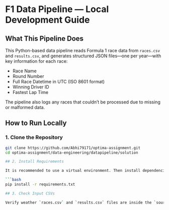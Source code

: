 # F1 Data Pipeline — Local Development Guide

## What This Pipeline Does
This Python-based data pipeline reads Formula 1 race data from `races.csv` and `results.csv`, and generates structured JSON files—one per year—with key information for each race:

- Race Name
- Round Number
- Full Race Datetime in UTC (ISO 8601 format)
- Winning Driver ID
- Fastest Lap Time

The pipeline also logs any races that couldn’t be processed due to missing or malformed data.

## How to Run Locally

### 1. Clone the Repository
```bash
git clone https://github.com/Abhi79171/optima-assignment.git
cd optima-assignment/data-engineering/datapipeline/solution

## 2. Install Requirements

It is recommended to use a virtual environment. Then install dependencies:

```bash
pip install -r requirements.txt

## 3. Check Input CSVs

Verify weather `races.csv` and `results.csv` files are inside the `source-data/` folder.  

